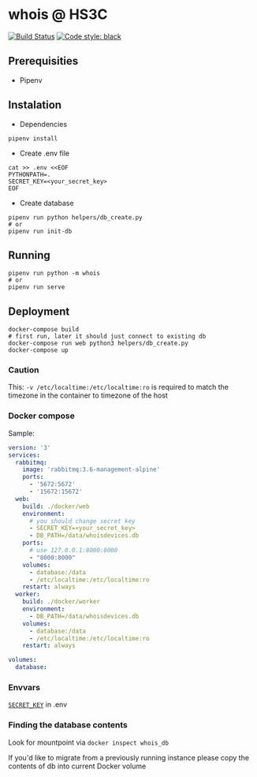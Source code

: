 # whois @ HS3C
[![Build Status](https://travis-ci.com/hs3city/whois.svg?branch=master)](https://travis-ci.com/hs3city/whois) [![Code style: black](https://img.shields.io/badge/code%20style-black-000000.svg)](https://github.com/ambv/black)

## Prerequisities

- Pipenv

## Instalation

- Dependencies

```shell
pipenv install
```

- Create .env file

```shell
cat >> .env <<EOF
PYTHONPATH=.
SECRET_KEY=<your_secret_key>
EOF
```

- Create database

```shell
pipenv run python helpers/db_create.py
# or
pipenv run init-db
```

## Running

```shell
pipenv run python -m whois
# or
pipenv run serve
```

## Deployment

```shell
docker-compose build
# first run, later it should just connect to existing db
docker-compose run web python3 helpers/db_create.py
docker-compose up
```

### Caution

This: `-v /etc/localtime:/etc/localtime:ro` is required to match the timezone in the container to timezone of the host

### Docker compose

Sample:

```yaml
version: '3'
services:
  rabbitmq:
    image: 'rabbitmq:3.6-management-alpine'
    ports:
      - '5672:5672'
      - '15672:15672'
  web:
    build: ./docker/web
    environment:
      # you should change secret key
      - SECRET_KEY=<your_secret_key>
      - DB_PATH=/data/whoisdevices.db
    ports:
      # use 127.0.0.1:8000:8000
      - "8000:8000"
    volumes:
      - database:/data
      - /etc/localtime:/etc/localtime:ro
    restart: always
  worker:
    build: ./docker/worker
    environment:
      - DB_PATH=/data/whoisdevices.db
    volumes:
      - database:/data
      - /etc/localtime:/etc/localtime:ro
    restart: always

volumes:
  database:

```

### Envvars

[`SECRET_KEY`](https://stackoverflow.com/questions/22463939/demystify-flask-app-secret-key#22463969) in .env

### Finding the database contents

Look for mountpoint via `docker inspect whois_db`

If you'd like to migrate from a previously running instance please copy the contents of db into current Docker volume

